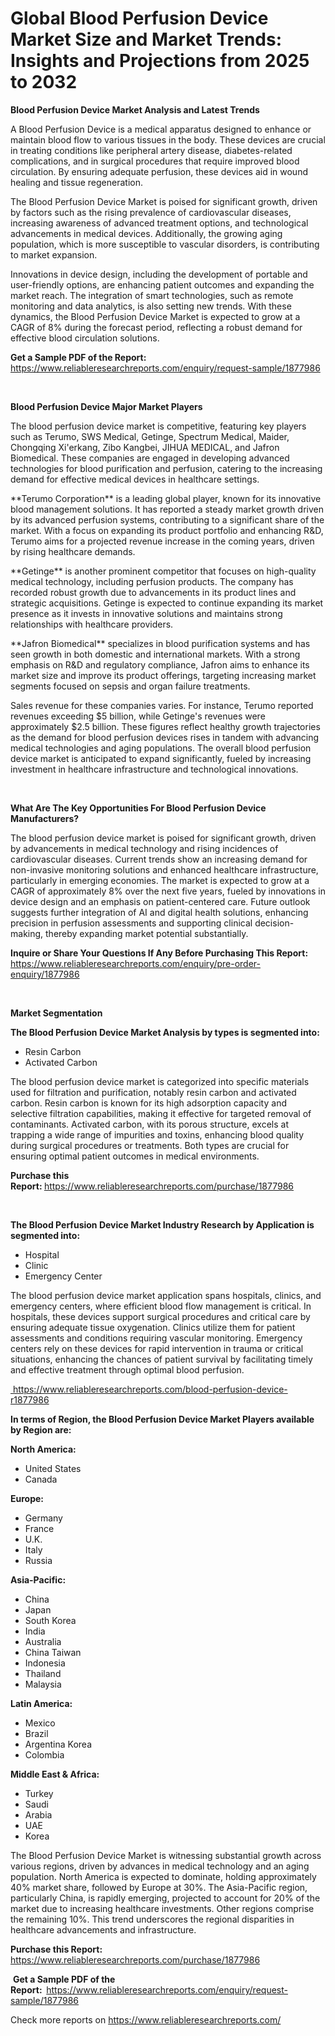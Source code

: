 <p><h1>Global Blood Perfusion Device Market Size and Market Trends: Insights and Projections from 2025 to 2032</h1></p><p><strong>Blood Perfusion Device Market Analysis and Latest Trends</strong></p>
<p><p>A Blood Perfusion Device is a medical apparatus designed to enhance or maintain blood flow to various tissues in the body. These devices are crucial in treating conditions like peripheral artery disease, diabetes-related complications, and in surgical procedures that require improved blood circulation. By ensuring adequate perfusion, these devices aid in wound healing and tissue regeneration.</p><p>The Blood Perfusion Device Market is poised for significant growth, driven by factors such as the rising prevalence of cardiovascular diseases, increasing awareness of advanced treatment options, and technological advancements in medical devices. Additionally, the growing aging population, which is more susceptible to vascular disorders, is contributing to market expansion. </p><p>Innovations in device design, including the development of portable and user-friendly options, are enhancing patient outcomes and expanding the market reach. The integration of smart technologies, such as remote monitoring and data analytics, is also setting new trends. With these dynamics, the Blood Perfusion Device Market is expected to grow at a CAGR of 8% during the forecast period, reflecting a robust demand for effective blood circulation solutions.</p></p>
<p><strong>Get a Sample PDF of the Report:&nbsp;</strong> <a href="https://www.reliableresearchreports.com/enquiry/request-sample/1877986?utm_campaign=3227&utm_medium=2&utm_source=Github&utm_content=ia&utm_term=05032025&utm_id=blood-perfusion-device">https://www.reliableresearchreports.com/enquiry/request-sample/1877986</a></p>
<p>&nbsp;</p>
<p><strong>Blood Perfusion Device Major Market Players</strong></p>
<p><p>The blood perfusion device market is competitive, featuring key players such as Terumo, SWS Medical, Getinge, Spectrum Medical, Maider, Chongqing Xi'erkang, Zibo Kangbei, JIHUA MEDICAL, and Jafron Biomedical. These companies are engaged in developing advanced technologies for blood purification and perfusion, catering to the increasing demand for effective medical devices in healthcare settings.</p><p>**Terumo Corporation** is a leading global player, known for its innovative blood management solutions. It has reported a steady market growth driven by its advanced perfusion systems, contributing to a significant share of the market. With a focus on expanding its product portfolio and enhancing R&D, Terumo aims for a projected revenue increase in the coming years, driven by rising healthcare demands.</p><p>**Getinge** is another prominent competitor that focuses on high-quality medical technology, including perfusion products. The company has recorded robust growth due to advancements in its product lines and strategic acquisitions. Getinge is expected to continue expanding its market presence as it invests in innovative solutions and maintains strong relationships with healthcare providers.</p><p>**Jafron Biomedical** specializes in blood purification systems and has seen growth in both domestic and international markets. With a strong emphasis on R&D and regulatory compliance, Jafron aims to enhance its market size and improve its product offerings, targeting increasing market segments focused on sepsis and organ failure treatments.</p><p>Sales revenue for these companies varies. For instance, Terumo reported revenues exceeding $5 billion, while Getinge's revenues were approximately $2.5 billion. These figures reflect healthy growth trajectories as the demand for blood perfusion devices rises in tandem with advancing medical technologies and aging populations. The overall blood perfusion device market is anticipated to expand significantly, fueled by increasing investment in healthcare infrastructure and technological innovations.</p></p>
<p>&nbsp;</p>
<p><strong>What Are The Key Opportunities For Blood Perfusion Device Manufacturers?</strong></p>
<p><p>The blood perfusion device market is poised for significant growth, driven by advancements in medical technology and rising incidences of cardiovascular diseases. Current trends show an increasing demand for non-invasive monitoring solutions and enhanced healthcare infrastructure, particularly in emerging economies. The market is expected to grow at a CAGR of approximately 8% over the next five years, fueled by innovations in device design and an emphasis on patient-centered care. Future outlook suggests further integration of AI and digital health solutions, enhancing precision in perfusion assessments and supporting clinical decision-making, thereby expanding market potential substantially.</p></p>
<p><strong>Inquire or Share Your Questions If Any Before Purchasing This Report:</strong> <a href="https://www.reliableresearchreports.com/enquiry/pre-order-enquiry/1877986?utm_campaign=3227&utm_medium=2&utm_source=Github&utm_content=ia&utm_term=05032025&utm_id=blood-perfusion-device">https://www.reliableresearchreports.com/enquiry/pre-order-enquiry/1877986</a></p>
<p>&nbsp;</p>
<p><strong>Market Segmentation</strong></p>
<p><strong>The Blood Perfusion Device Market Analysis by types is segmented into:</strong></p>
<p><ul><li>Resin Carbon</li><li>Activated Carbon</li></ul></p>
<p><p>The blood perfusion device market is categorized into specific materials used for filtration and purification, notably resin carbon and activated carbon. Resin carbon is known for its high adsorption capacity and selective filtration capabilities, making it effective for targeted removal of contaminants. Activated carbon, with its porous structure, excels at trapping a wide range of impurities and toxins, enhancing blood quality during surgical procedures or treatments. Both types are crucial for ensuring optimal patient outcomes in medical environments.</p></p>
<p><strong>Purchase this Report:&nbsp;</strong><a href="https://www.reliableresearchreports.com/purchase/1877986?utm_campaign=3227&utm_medium=2&utm_source=Github&utm_content=ia&utm_term=05032025&utm_id=blood-perfusion-device">https://www.reliableresearchreports.com/purchase/1877986</a></p>
<p>&nbsp;</p>
<p><strong>The Blood Perfusion Device Market Industry Research by Application is segmented into:</strong></p>
<p><ul><li>Hospital</li><li>Clinic</li><li>Emergency Center</li></ul></p>
<p><p>The blood perfusion device market application spans hospitals, clinics, and emergency centers, where efficient blood flow management is critical. In hospitals, these devices support surgical procedures and critical care by ensuring adequate tissue oxygenation. Clinics utilize them for patient assessments and conditions requiring vascular monitoring. Emergency centers rely on these devices for rapid intervention in trauma or critical situations, enhancing the chances of patient survival by facilitating timely and effective treatment through optimal blood perfusion.</p></p>
<p><a href="https://www.reliableresearchreports.com/blood-perfusion-device-r1877986?utm_campaign=3227&utm_medium=2&utm_source=Github&utm_content=ia&utm_term=05032025&utm_id=blood-perfusion-device">&nbsp;https://www.reliableresearchreports.com/blood-perfusion-device-r1877986</a></p>
<p><strong>In terms of Region, the Blood Perfusion Device Market Players available by Region are:</strong></p>
<p>
    <p> <strong> North America: </strong>
        <ul>
            <li>United States</li>
            <li>Canada</li>
        </ul>
        </p> 
    <p> <strong> Europe: </strong>
        <ul>
            <li>Germany</li>
            <li>France</li>
            <li>U.K.</li>
            <li>Italy</li>
            <li>Russia</li>
        </ul>
        </p> 
    <p> <strong> Asia-Pacific: </strong>
        <ul>
            <li>China</li>
            <li>Japan</li>
            <li>South Korea</li>
            <li>India</li>
            <li>Australia</li>
            <li>China Taiwan</li>
            <li>Indonesia</li>
            <li>Thailand</li>
            <li>Malaysia</li>
        </ul>
        </p> 
    <p> <strong> Latin America: </strong>
        <ul>
            <li>Mexico</li>
            <li>Brazil</li>
            <li>Argentina Korea</li>
            <li>Colombia</li>
        </ul>
        </p> 
    <p> <strong> Middle East & Africa: </strong>
        <ul>
            <li>Turkey</li>
            <li>Saudi</li>
            <li>Arabia</li>
            <li>UAE</li>
            <li>Korea</li>
        </ul>
    </p>
    </p>
<p><p>The Blood Perfusion Device Market is witnessing substantial growth across various regions, driven by advances in medical technology and an aging population. North America is expected to dominate, holding approximately 40% market share, followed by Europe at 30%. The Asia-Pacific region, particularly China, is rapidly emerging, projected to account for 20% of the market due to increasing healthcare investments. Other regions comprise the remaining 10%. This trend underscores the regional disparities in healthcare advancements and infrastructure.</p></p>
<p><strong>Purchase this Report: </strong><a href="https://www.reliableresearchreports.com/purchase/1877986?utm_campaign=3227&utm_medium=2&utm_source=Github&utm_content=ia&utm_term=05032025&utm_id=blood-perfusion-device">https://www.reliableresearchreports.com/purchase/1877986</a></p>
<p>&nbsp;<strong>Get a Sample PDF of the Report:&nbsp;&nbsp;</strong><a href="https://www.reliableresearchreports.com/enquiry/request-sample/1877986?utm_campaign=3227&utm_medium=2&utm_source=Github&utm_content=ia&utm_term=05032025&utm_id=blood-perfusion-device">https://www.reliableresearchreports.com/enquiry/request-sample/1877986</a></p>
<p><strong></strong></p>
<p>Check more reports on <a href="https://www.reliableresearchreports.com/?utm_campaign=3227&utm_medium=2&utm_source=Github&utm_content=ia&utm_term=05032025&utm_id=blood-perfusion-device">https://www.reliableresearchreports.com/</a></p>